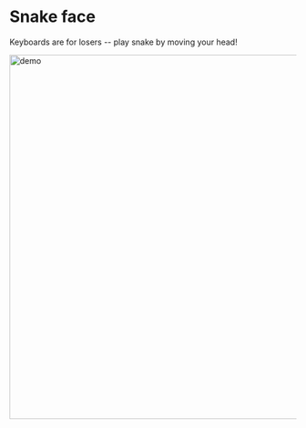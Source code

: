 # Snake face

Keyboards are for losers -- play snake by moving your head!

<img src="demo.gif" alt="demo" style="width: 640px;"/>


